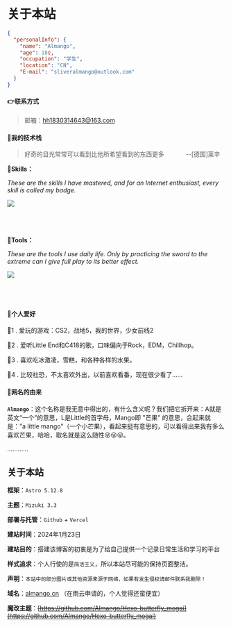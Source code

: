 # 关于本站
<!-- 
This website is built with the **Astro** framework using the [Mizuki](https://github.com/matsuzaka-yuki/mizuki) theme.

::github{repo="matsuzaka-yuki/Mizuki"} -->
```json
{
  "personalInfo": {
    "name": "Almango",
    "age": 18♀,
    "occupation": "学生",
    "location": "CN",
    "E-mail": "sliveralmango@outlook.com"
  }
}
```
<!-- >赛博旅人你们好OwO，我叫啊芒果（Almango）
>
>是个爱躺平，游手好闲，整日沉浸在幻想的废物大学生。
>
>绎眼丁真鉴定为：<span><a href="https://www.16personalities.com/ch/isfp-%E4%BA%BA%E6%A0%BC">ISFP-T</a></span>人格
> -->

#### 👉联系方式

>邮箱：hh1830314643@163.com

#### 🎯我的技术栈
>好奇的目光常常可以看到比他所希望看到的东西更多   &emsp;&emsp;&emsp;             --[德国]莱辛


<b>🥝Skills：</b>

*These are the skills I have mastered, and for an Internet enthusiast, every skill is called my badge.*

<img src="http://testingcf.jsdelivr.net/gh/Almango/Blog_imgbed@main/about/skill.svg" style="float: left; margin-right: 10px;" /><br><br><br><br>
                                                                                     
                                                                                           
<b>🥝Tools：</b>

*These are the tools I use daily life. Only by practicing the sword to the extreme can I give full play to its better effect.*

<img src="http://testingcf.jsdelivr.net/gh/Almango/Blog_imgbed@main/about/tool.svg" style="float: left; margin-right: 10px;" /><br><br><br><br>
                                                                           


#### 🎸个人爱好

🥝1 . 爱玩的游戏：CS2，战地5，我的世界，少女前线2

🎵2 . 爱听Little End和C418的歌，口味偏向于Rock，EDM，Chillhop。

🍕3 . 喜欢吃冰激凌，雪糕，和各种各样的水果。

🎈4 . 比较社恐，不太喜欢外出，以前喜欢看番，现在很少看了......



#### 🍚网名的由来

**`Almango`**：这个名称是我无意中得出的，有什么含义呢？我们把它拆开来：A就是英文“一个”的意思，L是Little的首字母，Mango即 "芒果" 的意思，合起来就是："a little mango"（一个小芒果），看起来挺有意思的，可以看得出来我有多么喜欢芒果，哈哈，取名就是这么随性😜😜😜。

…………

## 关于本站

**框架**：`Astro 5.12.8`

**主题**：`Mizuki 3.3`

**部署与托管**：`Github` + `Vercel`

**建站时间**：2024年1月23日

**建站目的**：搭建该博客的初衷是为了给自己提供一个记录日常生活和学习的平台

**样式追求**：个人行使的是`简洁主义`，所以本站尽可能的保持页面整洁。
<!-- 【样式灵感来源：[贰猹の小窝](https://noionion.top/)】 -->
**声明**：`本站中的部分图片或其他资源来源于网络，如果有发生侵权请邮件联系我删除！`

**域名**：[almango.cn](almango.cn) （在雨云申请的，个人觉得还蛮便宜）

**魔改主题**：<del>[https://github.com/Almango/Hexo-butterfly_mogai](https://github.com/Almango/Hexo-butterfly_mogai)</del>


<!-- ::github{repo="matsuzaka-yuki/Mizuki"} -->